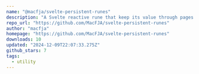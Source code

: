 ```yaml
---
name: "@macfja/svelte-persistent-runes"
description: "A Svelte reactive rune that keep its value through pages and reloads"
repo_url: "https://github.com/MacFJA/svelte-persistent-runes"
author: "macfja"
homepage: "https://github.com/MacFJA/svelte-persistent-runes"
downloads: 10
updated: "2024-12-09T22:07:33.275Z"
github_stars: 7
tags: 
  - utility
---
```

